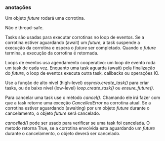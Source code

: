### anotações ###

Um objeto *future* rodará uma corrotina.

Não é thread-safe.

Tasks são usadas para executar corrotinas no loop de eventos. Se a corrotina estiver aguardando (await) um *future*, a task suspende a execução da corrotina e espera o *future* ser completado. Quando o *future* termina, a execução da corrotina é retornada.

Loops de eventos usa agendamento cooperativo: um loop de evento roda um task de cada vez. Enquanto uma task aguarda (await) pela finalização do *future*, o loop de eventos executa outra task, callbacks ou operações IO.

Use a função de alto nivel (high-level) *asyncio.create_task()* para criar tasks, ou de baixo nivel (low-level) *loop.create_task()* ou *ensure_future()*.

Para cancelar uma task use o método *cancel()*. Chamando ele irá fazer com que a task retorne uma exceção *CancelledError* na corrotina atual. Se a corrotina estiver aguardando (awaiting) por um objeto *future* durante o cancelamento, o objeto *future* será cancelado.

*cancelled()* pode ser usado para verificar se uma task foi cancelada. O metodo retorna True, se a corrotina envolvida esta aguardando um *future* durante o cancelamento, o objeto deverá ser cancelado.
